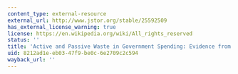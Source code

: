 ```yaml
---
content_type: external-resource
external_url: http://www.jstor.org/stable/25592509
has_external_license_warning: true
license: https://en.wikipedia.org/wiki/All_rights_reserved
status: ''
title: 'Active and Passive Waste in Government Spending: Evidence from a Policy Experiment'
uid: 8212ad1e-eb03-47f9-be0c-6e2709c2c594
wayback_url: ''
---
```


